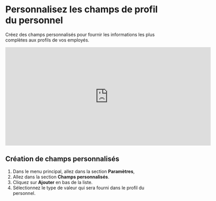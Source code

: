 # Personnalisez les champs de profil du personnel

Créez des champs personnalisés pour fournir les informations les plus complètes aux profils de vos employés.

<iframe width="640" height="307" src="https://www.loom.com/embed/6c363129b17949d285bb5c758e88604a" frameborder="0" webkitallowfullscreen mozallowfullscreen allowfullscreen></iframe>

## Création de champs personnalisés

1. Dans le menu principal, allez dans la section **Paramètres**,
2. Allez dans la section **Champs personnalisés**.
3. Cliquez sur **Ajouter** en bas de la liste.
4. Sélectionnez le type de valeur qui sera fourni dans le profil du personnel.
